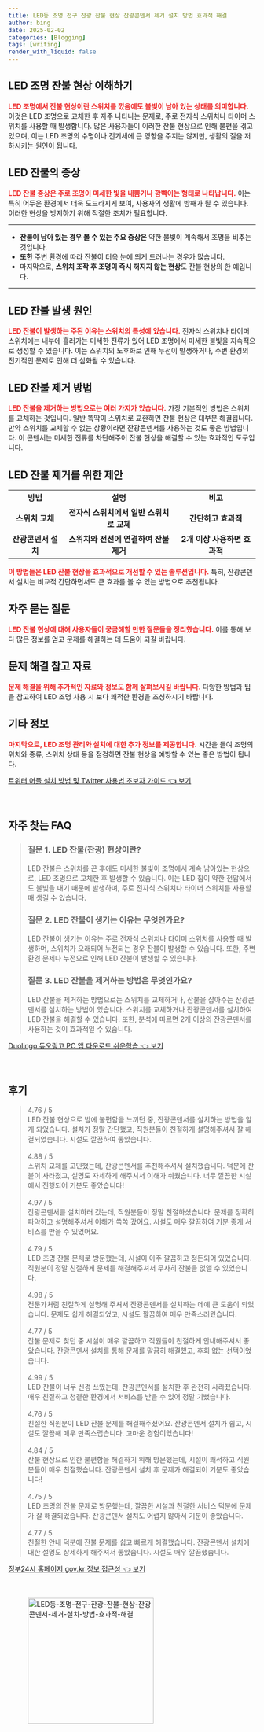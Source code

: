```yaml
---
title: LED등 조명 전구 잔광 잔불 현상 잔광콘덴서 제거 설치 방법 효과적 해결
author: bing
date: 2025-02-02
categories: [Blogging]
tags: [writing]
render_with_liquid: false
---
```



<h2 id='LED_조명_잔불_현상'>LED 조명 잔불 현상 이해하기</h2>

<p><b><span style="color: #ee2323;">LED 조명에서 잔불 현상이란 스위치를 껐음에도 불빛이 남아 있는 상태를 의미합니다.</span></b> 이것은 LED 조명으로 교체한 후 자주 나타나는 문제로, 주로 전자식 스위치나 타이머 스위치를 사용할 때 발생합니다. 많은 사용자들이 이러한 잔불 현상으로 인해 불편을 겪고 있으며, 이는 LED 조명의 수명이나 전기세에 큰 영향을 주지는 않지만, 생활의 질을 저하시키는 원인이 됩니다.</p>

<h2 id='LED_잔불의_증상'>LED 잔불의 증상</h2>

<p><b><span style="color: #ee2323;">LED 잔불 증상은 주로 조명이 미세한 빛을 내뿜거나 깜빡이는 형태로 나타납니다.</span></b> 이는 특히 어두운 환경에서 더욱 도드라지게 보여, 사용자의 생활에 방해가 될 수 있습니다. 이러한 현상을 방지하기 위해 적절한 조치가 필요합니다.</p>

<hr />

<ul>
    <li><b>잔불이 남아 있는 경우 볼 수 있는 주요 증상은</b> 약한 불빛이 계속해서 조명을 비추는 것입니다.</li>
    <li><b>또한</b> 주변 환경에 따라 잔불이 더욱 눈에 띄게 드러나는 경우가 많습니다.</li>
    <li>마지막으로, <b>스위치 조작 후 조명이 즉시 꺼지지 않는 현상</b>도 잔불 현상의 한 예입니다.</li>
</ul>

<hr />

<h2 id='LED_잔불이_발생하는_이유'>LED 잔불 발생 원인</h2>

<p><b><span style="color: #ee2323;">LED 잔불이 발생하는 주된 이유는 스위치의 특성에 있습니다.</span></b> 전자식 스위치나 타이머 스위치에는 내부에 흘러가는 미세한 전류가 있어 LED 조명에서 미세한 불빛을 지속적으로 생성할 수 있습니다. 이는 스위치의 노후화로 인해 누전이 발생하거나, 주변 환경의 전기적인 문제로 인해 더 심화될 수 있습니다.</p>

<h2 id='LED_잔불_제거_방법'>LED 잔불 제거 방법</h2>

<p><b><span style="color: #ee2323;">LED 잔불을 제거하는 방법으로는 여러 가지가 있습니다.</span></b> 가장 기본적인 방법은 스위치를 교체하는 것입니다. 일반 똑딱이 스위치로 교환하면 잔불 현상은 대부분 해결됩니다. 만약 스위치를 교체할 수 없는 상황이라면 잔광콘덴서를 사용하는 것도 좋은 방법입니다. 이 콘덴서는 미세한 전류를 차단해주어 잔불 현상을 해결할 수 있는 효과적인 도구입니다.</p>

<h2 id='LED_잔불_제거_제안'>LED 잔불 제거를 위한 제안</h2>

<table>
    <tr>
        <td style="text-align: center; height: 17px;"><b>방법</b></td>
        <td style="text-align: center; height: 17px;"><b>설명</b></td>
        <td style="text-align: center; height: 17px;"><b>비고</b></td>
    </tr>
    <tr>
        <td style="text-align: center; height: 17px;"><b>스위치 교체</b></td>
        <td style="text-align: center; height: 17px;"><b>전자식 스위치에서 일반 스위치로 교체</b></td>
        <td style="text-align: center; height: 17px;"><b>간단하고 효과적</b></td>
    </tr>
    <tr>
        <td style="text-align: center; height: 17px;"><b>잔광콘덴서 설치</b></td>
        <td style="text-align: center; height: 17px;"><b>스위치와 전선에 연결하여 잔불 제거</b></td>
        <td style="text-align: center; height: 17px;"><b>2개 이상 사용하면 효과적</b></td>
    </tr>
</table>

<p><b><span style="color: #ee2323;">이 방법들은 LED 잔불 현상을 효과적으로 개선할 수 있는 솔루션입니다.</span></b> 특히, 잔광콘덴서 설치는 비교적 간단하면서도 큰 효과를 볼 수 있는 방법으로 추천됩니다.</p>

<h2 id='자주_묻는_질문'>자주 묻는 질문</h2>

<p><b><span style="color: #ee2323;">LED 잔불 현상에 대해 사용자들이 궁금해할 만한 질문들을 정리했습니다.</span></b> 이를 통해 보다 많은 정보를 얻고 문제를 해결하는 데 도움이 되길 바랍니다.</p>

<h2 id='문제_해결_참고'>문제 해결 참고 자료</h2>

<p><b><span style="color: #ee2323;">문제 해결을 위해 추가적인 자료와 정보도 함께 살펴보시길 바랍니다.</span></b> 다양한 방법과 팁을 참고하여 LED 조명 사용 시 보다 쾌적한 환경을 조성하시기 바랍니다.</p>

<h2 id='기타_정보'>기타 정보</h2>

<p><b><span style="color: #ee2323;">마지막으로, LED 조명 관리와 설치에 대한 추가 정보를 제공합니다.</span></b> 시간을 들여 조명의 위치와 종류, 스위치 상태 등을 점검하면 잔불 현상을 예방할 수 있는 좋은 방법이 됩니다.</p>


<p><a class="click-button" title="트위터 어플 설치 방법 및 Twitter 사용법 초보자 가이드" href="https://purplelist.github.io/posts/%ED%8A%B8%EC%9C%84%ED%84%B0-%EC%96%B4%ED%94%8C-%EC%84%A4%EC%B9%98-%EB%B0%A9%EB%B2%95-%EB%B0%8F-Twitter-%EC%82%AC%EC%9A%A9%EB%B2%95-%EC%B4%88%EB%B3%B4%EC%9E%90-%EA%B0%80%EC%9D%B4%EB%93%9C/" rel="dofollow">트위터 어플 설치 방법 및 Twitter 사용법 초보자 가이드 👈 보기</a></p><br>
<h2 id='자주_찾는_FAQ'>자주 찾는 FAQ</h2>
<div itemscope="" itemtype="https://schema.org/FAQPage"> 
<blockquote> 
<div itemscope="" itemprop="mainEntity" itemtype="https://schema.org/Question"> 
<h3 itemprop="name">질문 1. LED 잔불(잔광) 현상이란?</h3> 
<div itemscope="" itemprop="acceptedAnswer" itemtype="https://schema.org/Answer"> 
<span itemprop="text"> 
<p>LED 잔불은 스위치를 끈 후에도 미세한 불빛이 조명에서 계속 남아있는 현상으로, LED 조명으로 교체한 후 발생할 수 있습니다. 이는 LED 칩이 약한 전압에서도 불빛을 내기 때문에 발생하며, 주로 전자식 스위치나 타이머 스위치를 사용할 때 생길 수 있습니다.</p> 
</span> 
</div> 
</div> 
<div itemscope="" itemprop="mainEntity" itemtype="https://schema.org/Question"> 
<h3 itemprop="name">질문 2. LED 잔불이 생기는 이유는 무엇인가요?</h3> 
<div itemscope="" itemprop="acceptedAnswer" itemtype="https://schema.org/Answer"> 
<span itemprop="text"> 
<p>LED 잔불이 생기는 이유는 주로 전자식 스위치나 타이머 스위치를 사용할 때 발생하며, 스위치가 오래되어 누전되는 경우 잔불이 발생할 수 있습니다. 또한, 주변 환경 문제나 누전으로 인해 LED 잔불이 발생할 수 있습니다.</p> 
</span> 
</div> 
</div> 
<div itemscope="" itemprop="mainEntity" itemtype="https://schema.org/Question"> 
<h3 itemprop="name">질문 3. LED 잔불을 제거하는 방법은 무엇인가요?</h3> 
<div itemscope="" itemprop="acceptedAnswer" itemtype="https://schema.org/Answer"> 
<span itemprop="text"> 
<p>LED 잔불을 제거하는 방법으로는 스위치를 교체하거나, 잔불을 잡아주는 잔광콘덴서를 설치하는 방법이 있습니다. 스위치를 교체하거나 잔광콘덴서를 설치하여 LED 잔불을 해결할 수 있습니다. 또한, 분석에 따르면 2개 이상의 잔광콘덴서를 사용하는 것이 효과적일 수 있습니다.</p> 
</span> 
</div> 
</div> 
</blockquote> 
</div>
<p><a class="click-button" title="Duolingo 듀오링고 PC 앱 다운로드 쉬운학습" href="https://purplelist.github.io/posts/Duolingo-%EB%93%80%EC%98%A4%EB%A7%81%EA%B3%A0-PC-%EC%95%B1-%EB%8B%A4%EC%9A%B4%EB%A1%9C%EB%93%9C-%EC%89%AC%EC%9A%B4%ED%95%99%EC%8A%B5/" rel="dofollow">Duolingo 듀오링고 PC 앱 다운로드 쉬운학습 👈 보기</a></p><br>
<h2 id='후기'>후기</h2>
<div itemscope itemtype="https://schema.org/Product">
  <blockquote>
  <div itemprop="review" itemscope itemtype="https://schema.org/Review">
      <div itemprop="reviewRating" itemscope itemtype="https://schema.org/Rating"> <span itemprop="ratingValue">4.76</span> / <span itemprop="bestRating">5</span> </div>
      <span itemprop="reviewBody">LED 잔불 현상으로 밤에 불편함을 느끼던 중, 잔광콘덴서를 설치하는 방법을 알게 되었습니다. 설치가 정말 간단했고, 직원분들이 친절하게 설명해주셔서 잘 해결되었습니다. 시설도 깔끔하여 좋았습니다.</span>
  </div>
  <br>
  <div itemprop="review" itemscope itemtype="https://schema.org/Review">
      <div itemprop="reviewRating" itemscope itemtype="https://schema.org/Rating"> <span itemprop="ratingValue">4.88</span> / <span itemprop="bestRating">5</span> </div>
      <span itemprop="reviewBody">스위치 교체를 고민했는데, 잔광콘덴서를 추천해주셔서 설치했습니다. 덕분에 잔불이 사라졌고, 설명도 자세하게 해주셔서 이해가 쉬웠습니다. 너무 깔끔한 시설에서 진행되어 기분도 좋았습니다!</span>
  </div>
  <br>
  <div itemprop="review" itemscope itemtype="https://schema.org/Review">
      <div itemprop="reviewRating" itemscope itemtype="https://schema.org/Rating"> <span itemprop="ratingValue">4.97</span> / <span itemprop="bestRating">5</span> </div>
      <span itemprop="reviewBody">잔광콘덴서를 설치하러 갔는데, 직원분들이 정말 친절하셨습니다. 문제를 정확히 파악하고 설명해주셔서 이해가 쏙쏙 갔어요. 시설도 매우 깔끔하여 기분 좋게 서비스를 받을 수 있었어요.</span>
  </div>
  <br>
  <div itemprop="review" itemscope itemtype="https://schema.org/Review">
      <div itemprop="reviewRating" itemscope itemtype="https://schema.org/Rating"> <span itemprop="ratingValue">4.79</span> / <span itemprop="bestRating">5</span> </div>
      <span itemprop="reviewBody">LED 조명 잔불 문제로 방문했는데, 시설이 아주 깔끔하고 정돈되어 있었습니다. 직원분이 정말 친절하게 문제를 해결해주셔서 무사히 잔불을 없앨 수 있었습니다.</span>
  </div>
  <br>
  <div itemprop="review" itemscope itemtype="https://schema.org/Review">
      <div itemprop="reviewRating" itemscope itemtype="https://schema.org/Rating"> <span itemprop="ratingValue">4.98</span> / <span itemprop="bestRating">5</span> </div>
      <span itemprop="reviewBody">전문가처럼 친절하게 설명해 주셔서 잔광콘덴서를 설치하는 데에 큰 도움이 되었습니다. 문제도 쉽게 해결되었고, 시설도 깔끔하여 매우 만족스러웠습니다.</span>
  </div>
  <br>
  <div itemprop="review" itemscope itemtype="https://schema.org/Review">
      <div itemprop="reviewRating" itemscope itemtype="https://schema.org/Rating"> <span itemprop="ratingValue">4.77</span> / <span itemprop="bestRating">5</span> </div>
      <span itemprop="reviewBody">잔불 문제로 찾던 중 시설이 매우 깔끔하고 직원들이 친절하게 안내해주셔서 좋았습니다. 잔광콘덴서 설치를 통해 문제를 말끔히 해결했고, 후회 없는 선택이었습니다.</span>
  </div>
  <br>
  <div itemprop="review" itemscope itemtype="https://schema.org/Review">
      <div itemprop="reviewRating" itemscope itemtype="https://schema.org/Rating"> <span itemprop="ratingValue">4.99</span> / <span itemprop="bestRating">5</span> </div>
      <span itemprop="reviewBody">LED 잔불이 너무 신경 쓰였는데, 잔광콘덴서를 설치한 후 완전히 사라졌습니다. 매우 친절하고 청결한 환경에서 서비스를 받을 수 있어 정말 기뻤습니다.</span>
  </div>
  <br>
  <div itemprop="review" itemscope itemtype="https://schema.org/Review">
      <div itemprop="reviewRating" itemscope itemtype="https://schema.org/Rating"> <span itemprop="ratingValue">4.76</span> / <span itemprop="bestRating">5</span> </div>
      <span itemprop="reviewBody">친절한 직원분이 LED 잔불 문제를 해결해주셨어요. 잔광콘덴서 설치가 쉽고, 시설도 깔끔해 매우 만족스럽습니다. 고마운 경험이었습니다!</span>
  </div>
  <br>
  <div itemprop="review" itemscope itemtype="https://schema.org/Review">
      <div itemprop="reviewRating" itemscope itemtype="https://schema.org/Rating"> <span itemprop="ratingValue">4.84</span> / <span itemprop="bestRating">5</span> </div>
      <span itemprop="reviewBody">잔불 현상으로 인한 불편함을 해결하기 위해 방문했는데, 시설이 쾌적하고 직원분들이 매우 친절했습니다. 잔광콘덴서 설치 후 문제가 해결되어 기분도 좋았습니다!</span>
  </div>
  <br>
  <div itemprop="review" itemscope itemtype="https://schema.org/Review">
      <div itemprop="reviewRating" itemscope itemtype="https://schema.org/Rating"> <span itemprop="ratingValue">4.75</span> / <span itemprop="bestRating">5</span> </div>
      <span itemprop="reviewBody">LED 조명의 잔불 문제로 방문했는데, 깔끔한 시설과 친절한 서비스 덕분에 문제가 잘 해결되었습니다. 잔광콘덴서 설치도 어렵지 않아서 기분이 좋았습니다.</span>
  </div>
  <br>
  <div itemprop="review" itemscope itemtype="https://schema.org/Review">
      <div itemprop="reviewRating" itemscope itemtype="https://schema.org/Rating"> <span itemprop="ratingValue">4.77</span> / <span itemprop="bestRating">5</span> </div>
      <span itemprop="reviewBody">친절한 안내 덕분에 잔불 문제를 쉽고 빠르게 해결했습니다. 잔광콘덴서 설치에 대한 설명도 상세하게 해주셔서 좋았습니다. 시설도 매우 깔끔했습니다.</span>
  </div>
  </blockquote>
</div>
<p><a class="click-button" title="정부24시 홈페이지 gov.kr 정보 접근성" href="https://purplelist.github.io/posts/%EC%A0%95%EB%B6%8024%EC%8B%9C-%ED%99%88%ED%8E%98%EC%9D%B4%EC%A7%80-gov.kr-%EC%A0%95%EB%B3%B4-%EC%A0%91%EA%B7%BC%EC%84%B1/" rel="dofollow">정부24시 홈페이지 gov.kr 정보 접근성 👈 보기</a></p><br>
<figure class="image"><img src="https://purplelist.github.io/assets/img/thumbnail/LED등-조명-전구-잔광-잔불-현상-잔광콘덴서-제거-설치-방법-효과적-해결.webp" alt="LED등-조명-전구-잔광-잔불-현상-잔광콘덴서-제거-설치-방법-효과적-해결" width="256" height="256"></figure>